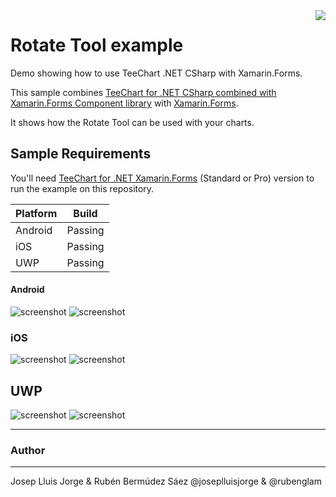 <a href="https://www.steema.com/product/forms">
<img align="right" src="http://www.teechart.net/img/logos/teechart_forms.png">
</a>

Rotate Tool example
===================
Demo showing how to use TeeChart .NET CSharp with Xamarin.Forms.

This sample combines [TeeChart for .NET CSharp combined with Xamarin.Forms Component library](https://www.steema.com/product/forms) with [Xamarin.Forms](https://www.xamarin.com/forms). 

It shows how the Rotate Tool can be used with your charts.


## Sample Requirements

You'll need [TeeChart for .NET  Xamarin.Forms](https://www.steema.com/downloads/forms) (Standard or Pro) version to run the example on this repository. 

|Platform|Build|
|--|--| 
| Android |Passing|
|iOS|Passing|
|UWP|Passing|

#### Android

![screenshot](https://github.com/Steema/teechart-xamarin-forms-samples/tree/master/RotateTool/Screenshots/image_no_dragged_droid.png)
![screenshot](https://github.com/Steema/teechart-xamarin-forms-samples/tree/master/RotateTool/Screenshots/image_dragged_droid.png)

### iOS

![screenshot](https://github.com/Steema/teechart-xamarin-forms-samples/tree/master/RotateTool/Screenshots/image_no_dragged_ios.png)
![screenshot](https://github.com/Steema/teechart-xamarin-forms-samples/tree/master/RotateTool/Screenshots/image_dragged_ios.png)

## UWP

![screenshot](https://github.com/Steema/teechart-xamarin-forms-samples/tree/master/RotateTool/Screenshots/image_no_dragged_uwp.png)
![screenshot](https://github.com/Steema/teechart-xamarin-forms-samples/tree/master/RotateTool/Screenshots/image_dragged_uwp.png)

---
### Author
------
Josep Lluis Jorge & Rubén Bermúdez Sáez
@joseplluisjorge & @rubenglam

